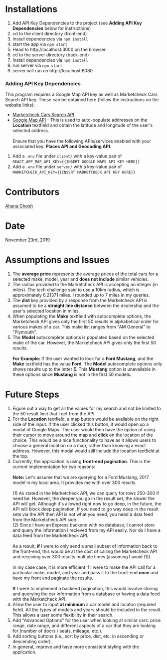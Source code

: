 # Installations

1. Add API Key Dependencies to the project (see **Adding API Key Dependencies** below for instructions)
1. cd to the client directory (front-end)
1. Install dependencies via `npm install`
1. start the app via `npm start`
1. Head to http://localhost:3000 on the browser
1. cd to the server directory (back-end)
1. Install dependencies via `npm install`
1. run server via `npm start`
1. server will run on http://localhost:8080

### Adding API Key Dependencies

This program requires a Google Map API key as well as Marketcheck Cars Search API key.
These can be obtained here (follow the instructions on the website links):

- [Marketcheck Cars Search API](https://www.marketcheck.com/automotive)
- [Google Map API](https://developers.google.com/maps/documentation/javascript/get-api-key?utm_source=google&utm_medium=cpc&utm_campaign=FY18-Q2-global-demandgen-paidsearchonnetworkhouseads-cs-maps_contactsal_saf&utm_content=text-ad-none-none-DEV_c-CRE_284472093831-ADGP_Hybrid+%7C+AW+SEM+%7C+BKWS+~+Google+Maps+API+Key-KWID_43700035508001642-kwd-348487545330-userloc_9000960&utm_term=KW_%2Bmaps%20%2Bapi%20%2Bkey-ST_%2Bmaps+%2Bapi+%2Bkey&gclid=CjwKCAiAzuPuBRAIEiwAkkmOSM0DSZrMK0_I3azDziDUabpxvshmidDej1iZUxMkO97x3ZDhTbTWlBoCBVEQAvD_BwE) - This is used to auto-populate addresses on the **Location** textfield and obtain the latitude and longitude of the user's selected address.
  <br>
  <br>
  Ensure that you have the following APIs/services enabled with your associated key: **Places API and Geocoding API**.

1. Add a `.env` file under `client/` with a key-value pair of `REACT_APP_MAP_API_KEY={{INSERT GOOGLE MAPS API KEY HERE}}`
2. Add a `.env` file under `server/` with a key-value pair of `MARKETCHECK_API_KEY={{INSERT MARKETCHECK API KEY HERE}}`

# Contributors

[Ahana Ghosh](https://github.com/ahana15)

# Date

November 23rd, 2019

# Assumptions and Issues

1. The **average price** represents the average prices of the total cars for a selected make, model, year and **does not include** similar vehicles.
2. The radius provided to the Marketcheck API is accepting an integer (in miles). The tech challenge said to use a 10km radius, which is approximately 6.21371 miles. I rounded up to 7 miles in my queries.
3. The **dist** key provided by a response from the Marketcheck API is assumed to be a **straight line distance** between the dealership and the user's selected location in miles.
4. When populating the **Make** textfield with autocomplete options, the Marketcheck API gives only the first 50 results in alphabetical order for various makes of a car. This make list ranges from "AM General" to "Plymouth".
5. The **Model** autocomplete options is populated based on the selected make of the car. However, the Marketcheck API gives only the first 50 results.
   <br>
   <br>
   **For Example:** If the user wanted to look for a **Ford Mustang**, and the **Make** textfield has the value **Ford**. The **Model** autocomplete options only shows results up to the letter **E**. This **Mustang** option is unavailable in these options since **Mustang** is not in the first 50 models.

# Future Steps

1. Figure out a way to get all the values for my search and not be limited to the 50 result limit that I get from the API.
2. For the **Location** textfield, a map button would be available on the right side of the input. If the user clicked this button, it would open up a modal of Google Maps. The user would then have the option of using their cursor to move around the map and **click** on the location of the choice. This would be a nice functionality to have as it allows users to choose a general location on a map, rather than knowing a exact address. However, this modal would still include the location textfield at the top.
3. Currently, the application is using **front-end pagination**. This is the current implementation for two reasons:
   <br>
   <br>
   **Note:** Let's assume that we are querying for a Ford Mustang, 2017 model in my local area. It provides me with over 300 results.
   <br>
   <br>
   (1) As stated in the Marketcheck API, we can query for rows 250-300 if need be. However, the deeper you go in the result set, the slower the API will get. Although it's allowed right now to go deep, in the future, the API will block deep pagination. If you need to go way deep in the result sets via the API then API is not what you need, you need a data feed from the Marketcheck API side.
   <br>
   (2) Since I have an Express backend with no database, I cannot store and query the information I recieved from my API easily. Nor do I have a data feed from the Marketcheck API.
   <br>
   <br>
   As a result, **if** I were to only send a small subset of information back to the front-end, this would be at the cost of calling the Marketcheck API and receiving over 300 results multiple times (assuming I avoid (1)).
   <br>
   <br>
   In my case case, it is more efficient if I were to make the API call for a particular make, model, and year and pass it to the front-end **once** and have my front end paginate the results.
   <br>
   <br>
   **If** I were to implement a backend pagination, this would involve storing and querying the car information from a database or having a data feed with the Marketcheck API.
4. Allow the user to input **at minimum** a car model and locaton (required field). All the types of models and years should be included in the result. This allows a user some flexibility in their search.
5. Add "Advanced Options" for the user when looking at similar cars: price range, date range, and different aspects of a car that they are looking for (number of doors / seats, mileage, etc.).
6. Add sorting buttons (i.e., sort by price, dist, etc. in ascending or descending order).
7. In general, improve and have more consistent styling with the application.
